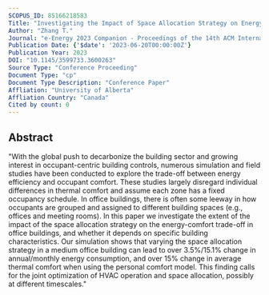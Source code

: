 ```yaml
---
SCOPUS_ID: 85166218583
Title: "Investigating the Impact of Space Allocation Strategy on Energy-Comfort Trade-off in Office Buildings"
Author: "Zhang T."
Journal: "e-Energy 2023 Companion - Proceedings of the 14th ACM International Conference on Future Energy Systems"
Publication Date: {'$date': '2023-06-20T00:00:00Z'}
Publication Year: 2023
DOI: "10.1145/3599733.3600263"
Source Type: "Conference Proceeding"
Document Type: "cp"
Document Type Description: "Conference Paper"
Affliation: "University of Alberta"
Affliation Country: "Canada"
Cited by count: 0
---
```


## Abstract
"With the global push to decarbonize the building sector and growing interest in occupant-centric building controls, numerous simulation and field studies have been conducted to explore the trade-off between energy efficiency and occupant comfort. These studies largely disregard individual differences in thermal comfort and assume each zone has a fixed occupancy schedule. In office buildings, there is often some leeway in how occupants are grouped and assigned to different building spaces (e.g., offices and meeting rooms). In this paper we investigate the extent of the impact of the space allocation strategy on the energy-comfort trade-off in office buildings, and whether it depends on specific building characteristics. Our simulation shows that varying the space allocation strategy in a medium office building can lead to over 3.5%/15.1% change in annual/monthly energy consumption, and over 15% change in average thermal comfort when using the personal comfort model. This finding calls for the joint optimization of HVAC operation and space allocation, possibly at different timescales."
